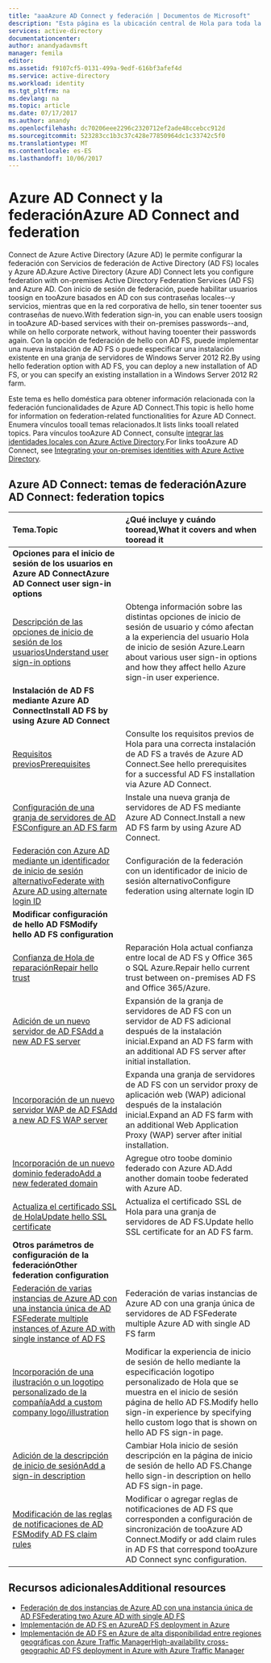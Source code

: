 ```yaml
---
title: "aaaAzure AD Connect y federación | Documentos de Microsoft"
description: "Esta página es la ubicación central de Hola para toda la documentación relacionada con las operaciones de AD FS que usan Azure AD Connect."
services: active-directory
documentationcenter: 
author: anandyadavmsft
manager: femila
editor: 
ms.assetid: f9107cf5-0131-499a-9edf-616bf3afef4d
ms.service: active-directory
ms.workload: identity
ms.tgt_pltfrm: na
ms.devlang: na
ms.topic: article
ms.date: 07/17/2017
ms.author: anandy
ms.openlocfilehash: dc70206eee2296c2320712ef2ade48ccebcc912d
ms.sourcegitcommit: 523283cc1b3c37c428e77850964dc1c33742c5f0
ms.translationtype: MT
ms.contentlocale: es-ES
ms.lasthandoff: 10/06/2017
---
```

# <a name="azure-ad-connect-and-federation"></a><span data-ttu-id="841bb-103">Azure AD Connect y la federación</span><span class="sxs-lookup"><span data-stu-id="841bb-103">Azure AD Connect and federation</span></span>
<span data-ttu-id="841bb-104">Connect de Azure Active Directory (Azure AD) le permite configurar la federación con Servicios de federación de Active Directory (AD FS) locales y Azure AD.</span><span class="sxs-lookup"><span data-stu-id="841bb-104">Azure Active Directory (Azure AD) Connect lets you configure federation with on-premises Active Directory Federation Services (AD FS) and Azure AD.</span></span> <span data-ttu-id="841bb-105">Con inicio de sesión de federación, puede habilitar usuarios toosign en tooAzure basados en AD con sus contraseñas locales--y servicios, mientras que en la red corporativa de hello, sin tener tooenter sus contraseñas de nuevo.</span><span class="sxs-lookup"><span data-stu-id="841bb-105">With federation sign-in, you can enable users toosign in tooAzure AD-based services with their on-premises passwords--and, while on hello corporate network, without having tooenter their passwords again.</span></span> <span data-ttu-id="841bb-106">Con la opción de federación de hello con AD FS, puede implementar una nueva instalación de AD FS o puede especificar una instalación existente en una granja de servidores de Windows Server 2012 R2.</span><span class="sxs-lookup"><span data-stu-id="841bb-106">By using hello federation option with AD FS, you can deploy a new installation of AD FS, or you can specify an existing installation in a Windows Server 2012 R2 farm.</span></span>

<span data-ttu-id="841bb-107">Este tema es hello doméstica para obtener información relacionada con la federación funcionalidades de Azure AD Connect.</span><span class="sxs-lookup"><span data-stu-id="841bb-107">This topic is hello home for information on federation-related functionalities for Azure AD Connect.</span></span> <span data-ttu-id="841bb-108">Enumera vínculos tooall temas relacionados.</span><span class="sxs-lookup"><span data-stu-id="841bb-108">It lists links tooall related topics.</span></span> <span data-ttu-id="841bb-109">Para vínculos tooAzure AD Connect, consulte [integrar las identidades locales con Azure Active Directory](active-directory-aadconnect.md).</span><span class="sxs-lookup"><span data-stu-id="841bb-109">For links tooAzure AD Connect, see [Integrating your on-premises identities with Azure Active Directory](active-directory-aadconnect.md).</span></span>

## <a name="azure-ad-connect-federation-topics"></a><span data-ttu-id="841bb-110">Azure AD Connect: temas de federación</span><span class="sxs-lookup"><span data-stu-id="841bb-110">Azure AD Connect: federation topics</span></span>
| <span data-ttu-id="841bb-111">Tema.</span><span class="sxs-lookup"><span data-stu-id="841bb-111">Topic</span></span> | <span data-ttu-id="841bb-112">¿Qué incluye y cuándo tooread,</span><span class="sxs-lookup"><span data-stu-id="841bb-112">What it covers and when tooread it</span></span> |
|:--- |:--- |
| <span data-ttu-id="841bb-113">**Opciones para el inicio de sesión de los usuarios en Azure AD Connect**</span><span class="sxs-lookup"><span data-stu-id="841bb-113">**Azure AD Connect user sign-in options**</span></span> | |
| [<span data-ttu-id="841bb-114">Descripción de las opciones de inicio de sesión de los usuarios</span><span class="sxs-lookup"><span data-stu-id="841bb-114">Understand user sign-in options</span></span>](active-directory-aadconnect-user-signin.md) |<span data-ttu-id="841bb-115">Obtenga información sobre las distintas opciones de inicio de sesión de usuario y cómo afectan a la experiencia del usuario Hola de inicio de sesión Azure.</span><span class="sxs-lookup"><span data-stu-id="841bb-115">Learn about various user sign-in options and how they affect hello Azure sign-in user experience.</span></span> |
| <span data-ttu-id="841bb-116">**Instalación de AD FS mediante Azure AD Connect**</span><span class="sxs-lookup"><span data-stu-id="841bb-116">**Install AD FS by using Azure AD Connect**</span></span> | |
| [<span data-ttu-id="841bb-117">Requisitos previos</span><span class="sxs-lookup"><span data-stu-id="841bb-117">Prerequisites</span></span>](active-directory-aadconnect-get-started-custom.md#ad-fs-configuration-pre-requisites) |<span data-ttu-id="841bb-118">Consulte los requisitos previos de Hola para una correcta instalación de AD FS a través de Azure AD Connect.</span><span class="sxs-lookup"><span data-stu-id="841bb-118">See hello prerequisites for a successful AD FS installation via Azure AD Connect.</span></span> |
| [<span data-ttu-id="841bb-119">Configuración de una granja de servidores de AD FS</span><span class="sxs-lookup"><span data-stu-id="841bb-119">Configure an AD FS farm</span></span>](active-directory-aadconnect-get-started-custom.md#configuring-federation-with-ad-fs) |<span data-ttu-id="841bb-120">Instale una nueva granja de servidores de AD FS mediante Azure AD Connect.</span><span class="sxs-lookup"><span data-stu-id="841bb-120">Install a new AD FS farm by using Azure AD Connect.</span></span> |
| [<span data-ttu-id="841bb-121">Federación con Azure AD mediante un identificador de inicio de sesión alternativo</span><span class="sxs-lookup"><span data-stu-id="841bb-121">Federate with Azure AD using alternate login ID </span></span>](active-directory-aadconnect-federation-management.md#alternateid) | <span data-ttu-id="841bb-122">Configuración de la federación con un identificador de inicio de sesión alternativo</span><span class="sxs-lookup"><span data-stu-id="841bb-122">Configure federation using alternate login ID</span></span>  |
| <span data-ttu-id="841bb-123">**Modificar configuración de hello AD FS**</span><span class="sxs-lookup"><span data-stu-id="841bb-123">**Modify hello AD FS configuration**</span></span> | |
| [<span data-ttu-id="841bb-124">Confianza de Hola de reparación</span><span class="sxs-lookup"><span data-stu-id="841bb-124">Repair hello trust</span></span>](active-directory-aadconnect-federation-management.md#repairthetrust) |<span data-ttu-id="841bb-125">Reparación Hola actual confianza entre local de AD FS y Office 365 o SQL Azure.</span><span class="sxs-lookup"><span data-stu-id="841bb-125">Repair hello current trust between on-premises AD FS and Office 365/Azure.</span></span> |
| [<span data-ttu-id="841bb-126">Adición de un nuevo servidor de AD FS</span><span class="sxs-lookup"><span data-stu-id="841bb-126">Add a new AD FS server</span></span>](active-directory-aadconnect-federation-management.md#addadfsserver) |<span data-ttu-id="841bb-127">Expansión de la granja de servidores de AD FS con un servidor de AD FS adicional después de la instalación inicial.</span><span class="sxs-lookup"><span data-stu-id="841bb-127">Expand an AD FS farm with an additional AD FS server after initial installation.</span></span> |
| [<span data-ttu-id="841bb-128">Incorporación de un nuevo servidor WAP de AD FS</span><span class="sxs-lookup"><span data-stu-id="841bb-128">Add a new AD FS WAP server</span></span>](active-directory-aadconnect-federation-management.md#addwapserver) |<span data-ttu-id="841bb-129">Expanda una granja de servidores de AD FS con un servidor proxy de aplicación web (WAP) adicional después de la instalación inicial.</span><span class="sxs-lookup"><span data-stu-id="841bb-129">Expand an AD FS farm with an additional Web Application Proxy (WAP) server after initial installation.</span></span> |
| [<span data-ttu-id="841bb-130">Incorporación de un nuevo dominio federado</span><span class="sxs-lookup"><span data-stu-id="841bb-130">Add a new federated domain</span></span>](active-directory-aadconnect-federation-management.md#addfeddomain) |<span data-ttu-id="841bb-131">Agregue otro toobe dominio federado con Azure AD.</span><span class="sxs-lookup"><span data-stu-id="841bb-131">Add another domain toobe federated with Azure AD.</span></span> |
| [<span data-ttu-id="841bb-132">Actualiza el certificado SSL de Hola</span><span class="sxs-lookup"><span data-stu-id="841bb-132">Update hello SSL certificate</span></span>](active-directory-aadconnectfed-ssl-update.md)| <span data-ttu-id="841bb-133">Actualiza el certificado SSL de Hola para una granja de servidores de AD FS.</span><span class="sxs-lookup"><span data-stu-id="841bb-133">Update hello SSL certificate for an AD FS farm.</span></span> |
| <span data-ttu-id="841bb-134">**Otros parámetros de configuración de la federación**</span><span class="sxs-lookup"><span data-stu-id="841bb-134">**Other federation configuration**</span></span> | |
| [<span data-ttu-id="841bb-135">Federación de varias instancias de Azure AD con una instancia única de AD FS</span><span class="sxs-lookup"><span data-stu-id="841bb-135">Federate multiple instances of Azure AD with single instance of AD FS</span></span>](active-directory-aadconnectfed-single-adfs-multitenant-federation.md) | <span data-ttu-id="841bb-136">Federación de varias instancias de Azure AD con una granja única de servidores de AD FS</span><span class="sxs-lookup"><span data-stu-id="841bb-136">Federate multiple Azure AD with single AD FS farm</span></span>| 
| [<span data-ttu-id="841bb-137">Incorporación de una ilustración o un logotipo personalizado de la compañía</span><span class="sxs-lookup"><span data-stu-id="841bb-137">Add a custom company logo/illustration</span></span>](active-directory-aadconnect-federation-management.md#customlogo) |<span data-ttu-id="841bb-138">Modificar la experiencia de inicio de sesión de hello mediante la especificación logotipo personalizado de Hola que se muestra en el inicio de sesión página de hello AD FS.</span><span class="sxs-lookup"><span data-stu-id="841bb-138">Modify hello sign-in experience by specifying hello custom logo that is shown on hello AD FS sign-in page.</span></span> |
| [<span data-ttu-id="841bb-139">Adición de la descripción de inicio de sesión</span><span class="sxs-lookup"><span data-stu-id="841bb-139">Add a sign-in description</span></span>](active-directory-aadconnect-federation-management.md#addsignindescription) |<span data-ttu-id="841bb-140">Cambiar Hola inicio de sesión descripción en la página de inicio de sesión de hello AD FS.</span><span class="sxs-lookup"><span data-stu-id="841bb-140">Change hello sign-in description on hello AD FS sign-in page.</span></span> |
| [<span data-ttu-id="841bb-141">Modificación de las reglas de notificaciones de AD FS</span><span class="sxs-lookup"><span data-stu-id="841bb-141">Modify AD FS claim rules</span></span>](active-directory-aadconnect-federation-management.md#modclaims) |<span data-ttu-id="841bb-142">Modificar o agregar reglas de notificaciones de AD FS que corresponden a configuración de sincronización de tooAzure AD Connect.</span><span class="sxs-lookup"><span data-stu-id="841bb-142">Modify or add claim rules in AD FS that correspond tooAzure AD Connect sync configuration.</span></span> |


## <a name="additional-resources"></a><span data-ttu-id="841bb-143">Recursos adicionales</span><span class="sxs-lookup"><span data-stu-id="841bb-143">Additional resources</span></span>
* [<span data-ttu-id="841bb-144">Federación de dos instancias de Azure AD con una instancia única de AD FS</span><span class="sxs-lookup"><span data-stu-id="841bb-144">Federating two Azure AD with single AD FS</span></span>](active-directory-aadconnectfed-single-adfs-multitenant-federation.md)
* [<span data-ttu-id="841bb-145">Implementación de AD FS en Azure</span><span class="sxs-lookup"><span data-stu-id="841bb-145">AD FS deployment in Azure</span></span>](active-directory-aadconnect-azure-adfs.md)
* [<span data-ttu-id="841bb-146">Implementación de AD FS en Azure de alta disponibilidad entre regiones geográficas con Azure Traffic Manager</span><span class="sxs-lookup"><span data-stu-id="841bb-146">High-availability cross-geographic AD FS deployment in Azure with Azure Traffic Manager</span></span>](../active-directory-adfs-in-azure-with-azure-traffic-manager.md)
